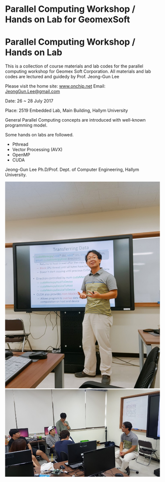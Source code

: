# Parallel Computing Workshop / Hands on Lab for GeomexSoft

 Parallel Computing Workshop / Hands on Lab
 ==========================================
 This is a collection of course materials and lab codes for the parallel computing workshop for Geomex Soft Corporation.
 All materials and lab codes are lectured and guidedy by Prof. Jeong-Gun Lee
 
 Please visit the home site: www.onchip.net
 Email: JeongGun.Lee@gmail.com
 
 Date: 26 ~ 28 July 2017
 
 Place: 2519 Embedded Lab, Main Building, Hallym University
 
 General Parallel Computing concepts are introduced with well-known programming model.
 
 Some hands on labs are followed.
 + Pthread
 + Vector Processing (AVX)
 + OpenMP
 + CUDA



Jeong-Gun Lee Ph.D/Prof.
Dept. of Computer Engineering, Hallym University.
 
 ![Alt Lecture](/img/KakaoTalk_20170728_212942269.jpg)
 ![Alt Discussion](/img/KakaoTalk_20170728_212944524.jpg)
